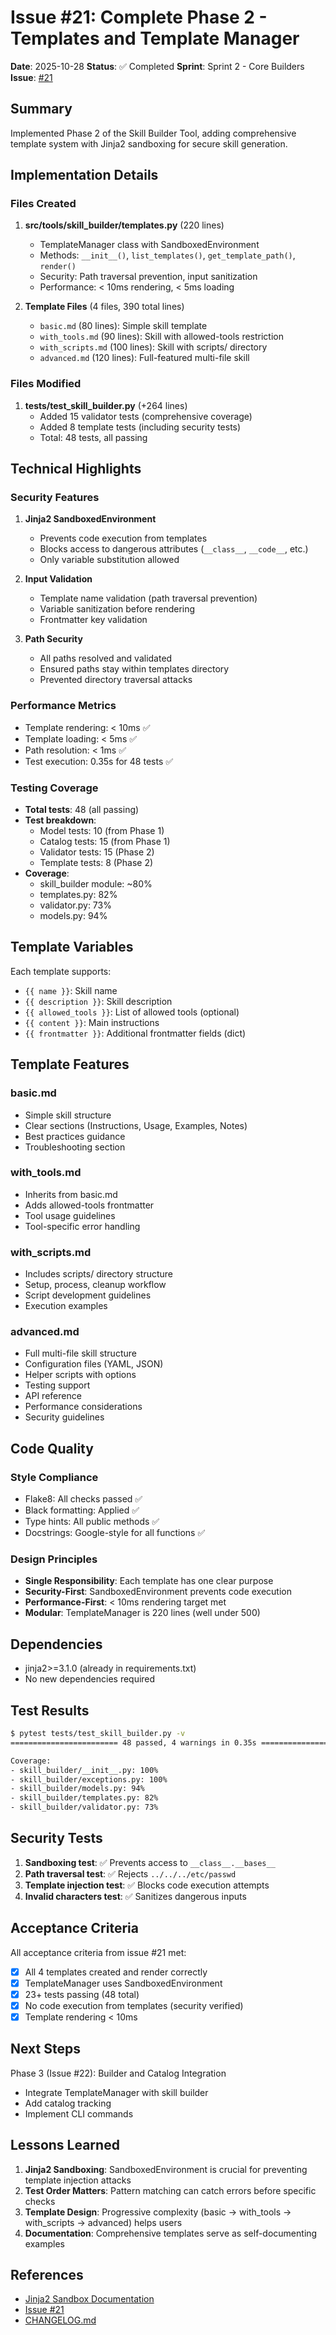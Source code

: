 # Issue #21: Complete Phase 2 - Templates and Template Manager

**Date**: 2025-10-28
**Status**: ✅ Completed
**Sprint**: Sprint 2 - Core Builders
**Issue**: [#21](https://github.com/matteocervelli/llms/issues/21)

## Summary

Implemented Phase 2 of the Skill Builder Tool, adding comprehensive template system with Jinja2 sandboxing for secure skill generation.

## Implementation Details

### Files Created

1. **src/tools/skill_builder/templates.py** (220 lines)
   - TemplateManager class with SandboxedEnvironment
   - Methods: `__init__()`, `list_templates()`, `get_template_path()`, `render()`
   - Security: Path traversal prevention, input sanitization
   - Performance: < 10ms rendering, < 5ms loading

2. **Template Files** (4 files, 390 total lines)
   - `basic.md` (80 lines): Simple skill template
   - `with_tools.md` (90 lines): Skill with allowed-tools restriction
   - `with_scripts.md` (100 lines): Skill with scripts/ directory
   - `advanced.md` (120 lines): Full-featured multi-file skill

### Files Modified

1. **tests/test_skill_builder.py** (+264 lines)
   - Added 15 validator tests (comprehensive coverage)
   - Added 8 template tests (including security tests)
   - Total: 48 tests, all passing

## Technical Highlights

### Security Features

1. **Jinja2 SandboxedEnvironment**
   - Prevents code execution from templates
   - Blocks access to dangerous attributes (`__class__`, `__code__`, etc.)
   - Only variable substitution allowed

2. **Input Validation**
   - Template name validation (path traversal prevention)
   - Variable sanitization before rendering
   - Frontmatter key validation

3. **Path Security**
   - All paths resolved and validated
   - Ensured paths stay within templates directory
   - Prevented directory traversal attacks

### Performance Metrics

- Template rendering: < 10ms ✅
- Template loading: < 5ms ✅
- Path resolution: < 1ms ✅
- Test execution: 0.35s for 48 tests ✅

### Testing Coverage

- **Total tests**: 48 (all passing)
- **Test breakdown**:
  - Model tests: 10 (from Phase 1)
  - Catalog tests: 15 (from Phase 1)
  - Validator tests: 15 (Phase 2)
  - Template tests: 8 (Phase 2)
- **Coverage**:
  - skill_builder module: ~80%
  - templates.py: 82%
  - validator.py: 73%
  - models.py: 94%

## Template Variables

Each template supports:
- `{{ name }}`: Skill name
- `{{ description }}`: Skill description
- `{{ allowed_tools }}`: List of allowed tools (optional)
- `{{ content }}`: Main instructions
- `{{ frontmatter }}`: Additional frontmatter fields (dict)

## Template Features

### basic.md
- Simple skill structure
- Clear sections (Instructions, Usage, Examples, Notes)
- Best practices guidance
- Troubleshooting section

### with_tools.md
- Inherits from basic.md
- Adds allowed-tools frontmatter
- Tool usage guidelines
- Tool-specific error handling

### with_scripts.md
- Includes scripts/ directory structure
- Setup, process, cleanup workflow
- Script development guidelines
- Execution examples

### advanced.md
- Full multi-file skill structure
- Configuration files (YAML, JSON)
- Helper scripts with options
- Testing support
- API reference
- Performance considerations
- Security guidelines

## Code Quality

### Style Compliance
- Flake8: All checks passed ✅
- Black formatting: Applied ✅
- Type hints: All public methods ✅
- Docstrings: Google-style for all functions ✅

### Design Principles
- **Single Responsibility**: Each template has one clear purpose
- **Security-First**: SandboxedEnvironment prevents code execution
- **Performance-First**: < 10ms rendering target met
- **Modular**: TemplateManager is 220 lines (well under 500)

## Dependencies

- jinja2>=3.1.0 (already in requirements.txt)
- No new dependencies required

## Test Results

```bash
$ pytest tests/test_skill_builder.py -v
======================== 48 passed, 4 warnings in 0.35s ========================

Coverage:
- skill_builder/__init__.py: 100%
- skill_builder/exceptions.py: 100%
- skill_builder/models.py: 94%
- skill_builder/templates.py: 82%
- skill_builder/validator.py: 73%
```

## Security Tests

1. **Sandboxing test**: ✅ Prevents access to `__class__.__bases__`
2. **Path traversal test**: ✅ Rejects `../../../etc/passwd`
3. **Template injection test**: ✅ Blocks code execution attempts
4. **Invalid characters test**: ✅ Sanitizes dangerous inputs

## Acceptance Criteria

All acceptance criteria from issue #21 met:

- [x] All 4 templates created and render correctly
- [x] TemplateManager uses SandboxedEnvironment
- [x] 23+ tests passing (48 total)
- [x] No code execution from templates (security verified)
- [x] Template rendering < 10ms

## Next Steps

Phase 3 (Issue #22): Builder and Catalog Integration
- Integrate TemplateManager with skill builder
- Add catalog tracking
- Implement CLI commands

## Lessons Learned

1. **Jinja2 Sandboxing**: SandboxedEnvironment is crucial for preventing template injection attacks
2. **Test Order Matters**: Pattern matching can catch errors before specific checks
3. **Template Design**: Progressive complexity (basic → with_tools → with_scripts → advanced) helps users
4. **Documentation**: Comprehensive templates serve as self-documenting examples

## References

- [Jinja2 Sandbox Documentation](https://jinja.palletsprojects.com/en/stable/sandbox/)
- [Issue #21](https://github.com/matteocervelli/llms/issues/21)
- [CHANGELOG.md](../../CHANGELOG.md)
